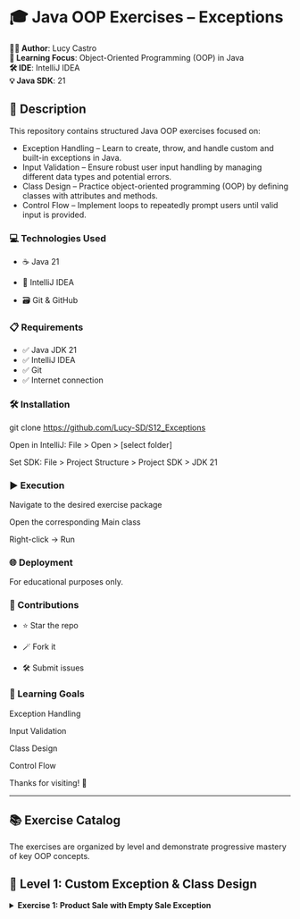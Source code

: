 
# 🎓 Java OOP Exercises – Exceptions

**👨‍💻 Author**: Lucy Castro  
**🧠 Learning Focus**: Object-Oriented Programming (OOP) in Java  
**🛠️ IDE**: IntelliJ IDEA  
**💡 Java SDK**: 21  

## 📄 Description
This repository contains structured Java OOP exercises focused on:
- Exception Handling – Learn to create, throw, and handle custom and built-in exceptions in Java.
- Input Validation – Ensure robust user input handling by managing different data types and potential errors.
- Class Design – Practice object-oriented programming (OOP) by defining classes with attributes and methods.
- Control Flow – Implement loops to repeatedly prompt users until valid input is provided.

### 💻 Technologies Used
- ☕ Java 21

- 🧠 IntelliJ IDEA

- 🗃️ Git & GitHub

### 📋 Requirements
- ✅ Java JDK 21
- ✅ IntelliJ IDEA
- ✅ Git
- ✅ Internet connection

### 🛠️ Installation

git clone https://github.com/Lucy-SD/S12_Exceptions

Open in IntelliJ: File > Open > [select folder]

Set SDK: File > Project Structure > Project SDK > JDK 21

### ▶️ Execution
Navigate to the desired exercise package

Open the corresponding Main class

Right-click → Run

### 🌐 Deployment
For educational purposes only.

### 🤝 Contributions
- ⭐ Star the repo

- 🪄 Fork it

- 🛠️ Submit issues

### 🎯 Learning Goals
Exception Handling

Input Validation

Class Design

Control Flow

Thanks for visiting! 🚀



---

## 📚 Exercise Catalog
The exercises are organized by level and demonstrate progressive mastery of key OOP concepts.

## 📂 Level 1: Custom Exception & Class Design

<details>
<summary><b>Exercise 1: Product Sale with Empty Sale Exception</b></summary>

### 📝 Description  
Create a `Product` class (with `name` and `price`) and a `Sale` class (with a product list and total price). The `Sale` class must:  
- Throw a custom `VendaBuidaException` if `calculateTotal()` is called with no products.  
- Sum product prices if the list is not empty.  
- Handle `IndexOutOfBoundsException` explicitly.

## 📂 Level 2: Robust Input Validation Class

<details>
<summary><b>Exercise 2: Robust Input Validation Class</b></summary>
  
### 📋 Description
Create an `Input` class that safely handles user input with comprehensive exception handling using `Scanner`.

## 🎯 Requirements
- Instantiate a `Scanner` object
- Create static methods to read different data types
- Handle exceptions and retry until valid input is received
- Show appropriate error messages (e.g., "Format Error")

## 📝 Methods to Implement

### Handling InputMismatchException

public static byte readByte(String message);
public static int readInt(String message);
public static float readFloat(String message); 
public static double readDouble(String message);
